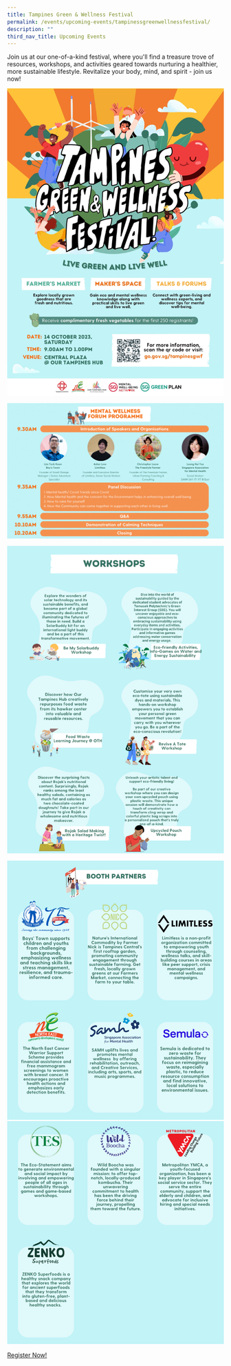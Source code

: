 ```yaml
---
title: Tampines Green & Wellness Festival
permalink: /events/upcoming-events/tampinessgreenwellnessfestival/
description: ""
third_nav_title: Upcoming Events
---
```

Join us at our one-of-a-kind festival, where you'll find a treasure trove of resources, workshops, and activities geared towards nurturing a healthier, more sustainable lifestyle. Revitalize your body, mind, and spirit - join us now!

![](/images/tampines%20green%20&%20wellness%20kv.jpg)

![](/images/Events/mental%20wellness%20forum%20programme.png)

![](/images/workshops.png)

![](/images/booth%20partners%20(not%20full).png)
![](/images/booth%20partners%20(not%20full)%20(2).png)


[Register Now!](https://form.gov.sg/64f04edbd3a7090012fa86ca)
